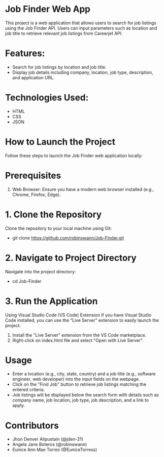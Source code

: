 # Job Finder Web App

This project is a web application that allows users to search for job listings using the Job Finder API. Users can input parameters such as location and job title to retrieve relevant job listings from Careerjet API.

# Features:
  - Search for job listings by location and job title.
  - Display job details including company, location, job type, description, and application URL.

# Technologies Used: 
  - HTML
  - CSS
  - JSON

# How to Launch the Project
Follow these steps to launch the Job Finder web application locally:
# Prerequisites
  1. Web Browser: Ensure you have a modern web browser installed (e.g., Chrome, Firefox, Edge).
# 1. Clone the Repository
Clone the repository to your local machine using Git:
  - git clone https://github.com/robinswann/Job-Finder.git
# 2. Navigate to Project Directory
Navigate into the project directory:
  - cd Job-Finder
# 3. Run the Application

Using Visual Studio Code (VS Code) Extension
If you have Visual Studio Code installed, you can use the "Live Server" extension to easily launch the project:

  1. Install the "Live Server" extension from the VS Code marketplace.
  2. Right-click on index.html file and select "Open with Live Server".

# Usage
  - Enter a location (e.g., city, state, country) and a job title (e.g., software engineer, web developer) into the input fields on the webpage.
  - Click on the "Find Job" button to retrieve job listings matching the entered criteria.
  - Job listings will be displayed below the search form with details such as company name, job location, job type, job description, and a link to apply.

# Contributors
  - Jhon Denver Alipustain (@jden-21)
  - Angela Jane Boteros (@robinswann)
  - Eunice Ann Mae Torres (@EuniceTorress)
